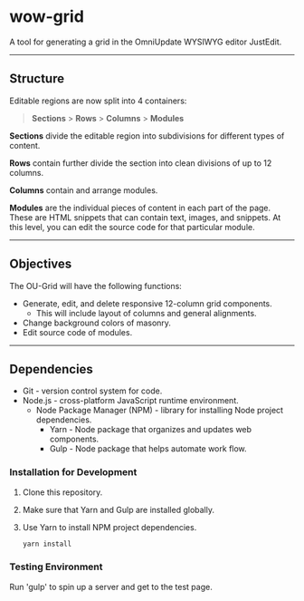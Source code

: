 # wow-grid
A tool for generating a grid in the OmniUpdate WYSIWYG editor JustEdit.

---

## Structure
Editable regions are now split into 4 containers:

> **Sections** > **Rows** > **Columns** > **Modules**

**Sections** divide the editable region into subdivisions for different types of content.

**Rows** contain further divide the section into clean divisions of up to 12 columns.

**Columns** contain and arrange modules.

**Modules** are the individual pieces of content in each part of the page. These are HTML snippets that can contain text, images, and snippets. At this level, you can edit the source code for that particular module.

---

## Objectives
The OU-Grid will have the following functions:

- Generate, edit, and delete responsive 12-column grid components.
    - This will include layout of columns and general alignments.
- Change background colors of masonry.
- Edit source code of modules.

---

## Dependencies

- Git - version control system for code.
- Node.js - cross-platform JavaScript runtime environment.
    - Node Package Manager (NPM) - library for installing Node project dependencies.
        - Yarn - Node package that organizes and updates web components.
        - Gulp - Node package that helps automate work flow.

### Installation for Development
1. Clone this repository.
2. Make sure that Yarn and Gulp are installed globally.
3. Use Yarn to install NPM project dependencies.

    ```sh
    yarn install
    ```
### Testing Environment
Run 'gulp' to spin up a server and get to the test page.
